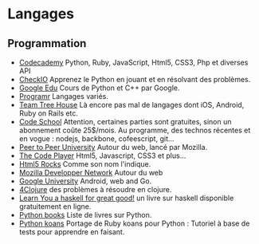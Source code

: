 Langages 
========

Programmation
-------------------------------
* [Codecademy](http://www.codecademy.com/) Python, Ruby, JavaScript, Html5, CSS3, Php et diverses API
* [CheckIO](http://www.checkio.org/) Apprenez le Python en jouant et en résolvant des problèmes.
* [Google Edu](https://developers.google.com/edu/) Cours de Python et C++ par Google.
* [Programr](http://www.programr.com/) Langages variés.
* [Team Tree House](http://teamtreehouse.com/) Là encore pas mal de langages dont iOS, Android, Ruby on Rails etc.
* [Code School](https://www.codeschool.com/) Attention, certaines parties sont gratuites, sinon un abonnement coûte 25$/mois. Au programme, des technos récentes et en vogue : nodejs, backbone, cofeescript, git...
* [Peer to Peer University](https://p2pu.org/en/schools/school-of-webcraft/) Autour du web, lancé par Mozilla.
* [The Code Player](http://thecodeplayer.com/) Html5, Javascript, CSS3 et plus...
* [Html5 Rocks](http://www.html5rocks.com) Comme son nom l'indique.
* [Mozilla Developper Network](https://developer.mozilla.org) Autour du web
* [Google University](https://developers.google.com/university/courses/) Android, web and Go.
* [4Clojure](http://www.4clojure.com/problems) des problèmes à résoudre en clojure.
* [Learn You a haskell for great good!](http://learnyouahaskell.com/chapters) un livre sur haskell disponible gratuitement en ligne.
* [Python books](http://pythonbooks.revolunet.com/) Liste de livres sur Python.
* [Python koans](https://github.com/gregmalcolm/python_koans) Portage de Ruby koans pour Python : Tutoriel à base de tests pour apprendre en faisant.

